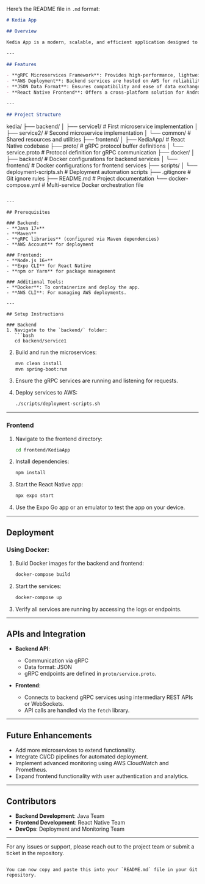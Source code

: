 Here’s the README file in `.md` format: 

```markdown
# Kedia App

## Overview

Kedia App is a modern, scalable, and efficient application designed to provide seamless services using a **gRPC-based microservice framework**. The backend is implemented in Java, deployed using AWS, while the frontend is powered by React Native to ensure a smooth and responsive user experience. The app uses JSON for data transfer and integration across services.

---

## Features

- **gRPC Microservices Framework**: Provides high-performance, lightweight, and scalable communication between backend services.
- **AWS Deployment**: Backend services are hosted on AWS for reliability and scalability.
- **JSON Data Format**: Ensures compatibility and ease of data exchange across different services and APIs.
- **React Native Frontend**: Offers a cross-platform solution for Android and iOS, ensuring a consistent and fast user experience.

---

## Project Structure

```
kedia/
├── backend/
│   ├── service1/              # First microservice implementation
│   ├── service2/              # Second microservice implementation
│   └── common/                # Shared resources and utilities
├── frontend/
│   ├── KediaApp/              # React Native codebase
├── proto/                     # gRPC protocol buffer definitions
│   └── service.proto          # Protocol definition for gRPC communication
├── docker/
│   ├── backend/               # Docker configurations for backend services
│   └── frontend/              # Docker configurations for frontend services
├── scripts/
│   └── deployment-scripts.sh  # Deployment automation scripts
├── .gitignore                 # Git ignore rules
├── README.md                  # Project documentation
└── docker-compose.yml         # Multi-service Docker orchestration file
```

---

## Prerequisites

### Backend:
- **Java 17+**
- **Maven**
- **gRPC libraries** (configured via Maven dependencies)
- **AWS Account** for deployment

### Frontend:
- **Node.js 16+**
- **Expo CLI** for React Native
- **npm or Yarn** for package management

### Additional Tools:
- **Docker**: To containerize and deploy the app.
- **AWS CLI**: For managing AWS deployments.

---

## Setup Instructions

### Backend
1. Navigate to the `backend/` folder:
   ```bash
   cd backend/service1
   ```
2. Build and run the microservices:
   ```bash
   mvn clean install
   mvn spring-boot:run
   ```
3. Ensure the gRPC services are running and listening for requests.

4. Deploy services to AWS:
   ```bash
   ./scripts/deployment-scripts.sh
   ```

---

### Frontend
1. Navigate to the frontend directory:
   ```bash
   cd frontend/KediaApp
   ```
2. Install dependencies:
   ```bash
   npm install
   ```
3. Start the React Native app:
   ```bash
   npx expo start
   ```
4. Use the Expo Go app or an emulator to test the app on your device.

---

## Deployment

### Using Docker:
1. Build Docker images for the backend and frontend:
   ```bash
   docker-compose build
   ```
2. Start the services:
   ```bash
   docker-compose up
   ```
3. Verify all services are running by accessing the logs or endpoints.

---

## APIs and Integration

- **Backend API**:
  - Communication via gRPC
  - Data format: JSON
  - gRPC endpoints are defined in `proto/service.proto`.

- **Frontend**:
  - Connects to backend gRPC services using intermediary REST APIs or WebSockets.
  - API calls are handled via the `fetch` library.

---

## Future Enhancements

- Add more microservices to extend functionality.
- Integrate CI/CD pipelines for automated deployment.
- Implement advanced monitoring using AWS CloudWatch and Prometheus.
- Expand frontend functionality with user authentication and analytics.

---

## Contributors

- **Backend Development**: Java Team
- **Frontend Development**: React Native Team
- **DevOps**: Deployment and Monitoring Team

---

For any issues or support, please reach out to the project team or submit a ticket in the repository.
```

You can now copy and paste this into your `README.md` file in your Git repository.
